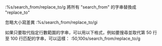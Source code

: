 :%s/search_from/replace_to/g
將所有 "search_from" 的字串替換成 "replace_to"

忽略大小寫差異
:%s/search_from/replace_to/gi

如果只要取代指定行數範圍的字串，可以用以下格式，例如要搜尋並取代第 50 行至 100 行匹配的字串，可以這樣：
:50,100s/search_from/replace_to/g